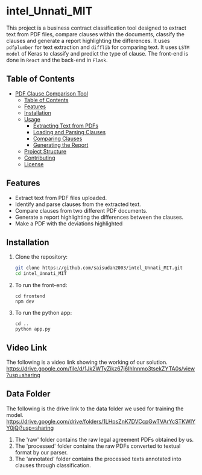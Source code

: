 # intel_Unnati_MIT
This project is a business contract classification tool designed to extract text from PDF files, compare clauses within the documents, classify the clauses and generate a report highlighting the differences. It uses `pdfplumber` for text extraction and `difflib` for comparing text. It uses `LSTM model` of Keras to classify and predict the type of clause. The front-end is done in `React` and the back-end in `Flask`.

## Table of Contents

- [PDF Clause Comparison Tool](#pdf-clause-comparison-tool)
  - [Table of Contents](#table-of-contents)
  - [Features](#features)
  - [Installation](#installation)
  - [Usage](#usage)
    - [Extracting Text from PDFs](#extracting-text-from-pdfs)
    - [Loading and Parsing Clauses](#loading-and-parsing-clauses)
    - [Comparing Clauses](#comparing-clauses)
    - [Generating the Report](#generating-the-report)
  - [Project Structure](#project-structure)
  - [Contributing](#contributing)
  - [License](#license)

## Features

- Extract text from PDF files uploaded.
- Identify and parse clauses from the extracted text.
- Compare clauses from two different PDF documents.
- Generate a report highlighting the differences between the clauses.
- Make a PDF with the deviations highlighted

## Installation

1. Clone the repository:
   ```sh
   git clone https://github.com/saisudan2003/intel_Unnati_MIT.git
   cd intel_Unnati_MIT
   ```

2. To run the front-end:
   ```
   cd frontend
   npm dev
   ```
3. To run the python app:
   ```
   cd ..
   python app.py
   ```

## Video Link

The following is a video link showing the working of our solution.
https://drive.google.com/file/d/1Jk2WTyZikz67j6IhInnmo3tsekZYTA0s/view?usp=sharing

## Data Folder

The following is the drive link to the data folder we used for training the model.
https://drive.google.com/drive/folders/1LHpsZnK7DVCcpGwTVArYcSTKWIYY0jQj?usp=sharing

1. The 'raw' folder contains the raw legal agreement PDFs obtained by us.
2. The 'processed' folder contains the raw PDFs converted to textual format by our parser.
3. The 'annotated' folder contains the processed texts annotated into clauses through classification.

## 
